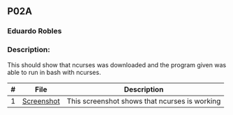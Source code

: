 ## P02A
### Eduardo Robles
### Description:

This should show that ncurses was downloaded and the program given was able to run in bash with ncurses.

|  #  |  File  |  Description  |
| :---: | ---------------- | -------------------------------------------------- |
|  1  |  [Screenshot](https://1drv.ms/i/c/14bb949ad3dc33ee/EaZ65KjLL1JGmBOb4_JakIkB_gRR89JnZGUrQko7KSMgYg?e=8JnUkH)  |  This screenshot shows that ncurses is working  |

